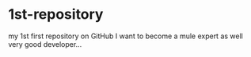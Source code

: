 # 1st-repository
my 1st first repository on GitHub
I want to become a mule expert as well very good developer...
